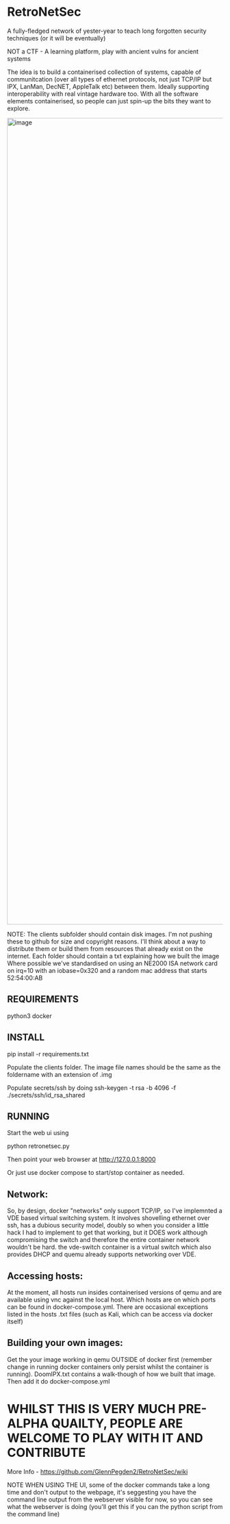 # RetroNetSec
A fully-fledged network of yester-year to teach long forgotten security techniques (or it will be eventually)

NOT a CTF - A learning platform, play with ancient vulns for ancient systems

The idea is to build a containerised collection of systems, capable of communitcation (over all types of ethernet protocols, not just TCP/IP but IPX, LanMan, DecNET, AppleTalk etc) between them. Ideally supporting interoperability with real vintage hardware too. With all the software elements containerised, so people can just spin-up the bits they want to explore.

<img width="1885" alt="image" src="https://github.com/user-attachments/assets/6bb38449-0f2b-4552-8abb-63a6a009f50e">

NOTE: 
   The clients subfolder should contain disk images. I'm not pushing these to github for size and copyright reasons. I'll think about a way to distribute them or build them from resources that already exist on the internet.
   Each folder should contain a txt explaining how we built the image
   Where possible we've standardised on using an NE2000 ISA network card on irq=10 with an iobase=0x320 and a random mac address that starts 52:54:00:AB

## REQUIREMENTS

python3
docker

## INSTALL

pip install -r requirements.txt

Populate the clients folder. The image file names should be the same as the foldername with an extension of .img

Populate secrets/ssh by doing ssh-keygen -t rsa -b 4096 -f ./secrets/ssh/id_rsa_shared

## RUNNING

Start the web ui using

python retronetsec.py

Then point your web browser at http://127.0.0.1:8000

Or just use docker compose to start/stop container as needed.

## Network:

So, by design, docker "networks" only support TCP/IP, so I've implemnted a VDE based virtual switching system. It involves shovelling ethernet over ssh, has a dubious security model, doubly so when you consider a little hack I had to implement to get that working, but it DOES work although compromising the switch and therefore the entire container network wouldn't be hard. the vde-switch container is a virtual switch which also provides DHCP and quemu already supports networking over VDE. 

## Accessing hosts:

At the moment, all hosts run insides containerised versions of qemu and are available using vnc against the local host. Which hosts are on which ports can be found in docker-compose.yml. There are occasional exceptions listed in the hosts .txt files (such as Kali, which can be access via docker itself)

## Building your own images:

Get the your image working in qemu OUTSIDE of docker first (remember change in running docker containers only persist whilst the container is running). DoomIPX.txt contains a walk-though of how we built that image. Then add it do docker-compose.yml

# WHILST THIS IS VERY MUCH PRE-ALPHA QUAILTY, PEOPLE ARE WELCOME TO PLAY WITH IT AND CONTRIBUTE

More Info - https://github.com/GlennPegden2/RetroNetSec/wiki 

NOTE WHEN USING THE UI, some of the docker commands take a long time and don't output to the webpage, it's seggesting you have the command line output from the webserver visible for now, so you can see what the webserver is doing (you'll get this if you can the python script from the command line)




